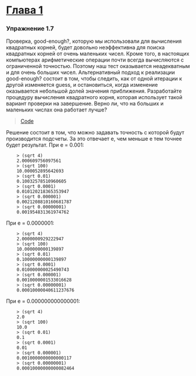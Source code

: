 # [Глава 1](../index.md#Глава-1-Построение-абстракций-с-помощью-процедур)

### Упражнение 1.7
Проверка, good-enough?, которую мы использовали для вычисления квадратных корней, будет довольно неэффективна для поиска квадратных корней от очень маленьких чисел. Кроме того, в настоящих компьютерах арифметические операции почти всегда вычисляются с ограниченной точностью. Поэтому наш тест оказывается неадекватным и для очень больших чисел. Альтернативный подход к реализации good-enough? состоит в том, чтобы следить, как от одной итерации к другой изменяется guess, и остановиться, когда изменение оказывается небольшой долей значения приближения. Разработайте процедуру вычисления квадратного корня, которая использует такой вариант проверки на завершение. Верно ли, что на больших и маленьких числах она работает лучше?

> [Code](../../src/chapter1/1.7.rkt)

Решение состоит в том, что можно задавать точность с которой будут производится подсчеты.
За это отвечает e, чем меньше e тем точнее будет результат.
При e = 0.001:
```
    > (sqrt 4)
    2.000609756097561
    > (sqrt 100)
    10.000052895642693
    > (sqrt 0.01)
    0.10032578510960605
    > (sqrt 0.0001) 
    0.010120218365353947
    > (sqrt 0.000001)
    0.0021208810160681787
    > (sqrt 0.00000001) 
    0.001954831361974762
```

При е = 0.0000001:
```
    > (sqrt 4)
    2.0000000929222947
    > (sqrt 100) 
    10.000000000139897
    > (sqrt 0.01) 
    0.10000000000139897
    > (sqrt 0.0001) 
    0.010000000025490743
    > (sqrt 0.000001) 
    0.0010000001533016628
    > (sqrt 0.00000001) 
    0.00010000040611237676
```

При е = 0.000000000000001:
```
    > (sqrt 4) 
    2.0
    > (sqrt 100) 
    10.0
    > (sqrt 0.01) 
    0.1
    > (sqrt 0.0001) 
    0.01
    > (sqrt 0.000001)
    0.0010000000000000117
    > (sqrt 0.00000001)
    0.00010000000000082464
```
